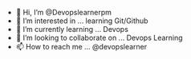 - 👋 Hi, I’m @Devopslearnerpm
- 👀 I’m interested in ... learning Git/Github
- 🌱 I’m currently learning ... Devops
- 💞️ I’m looking to collaborate on ... Devops Learning
- 📫 How to reach me ... @devopslearner

<!---
Devopslearnerpm/Devopslearnerpm is a ✨ special ✨ repository because its `README.md` (this file) appears on your GitHub profile.
You can click the Preview link to take a look at your changes.
--->
